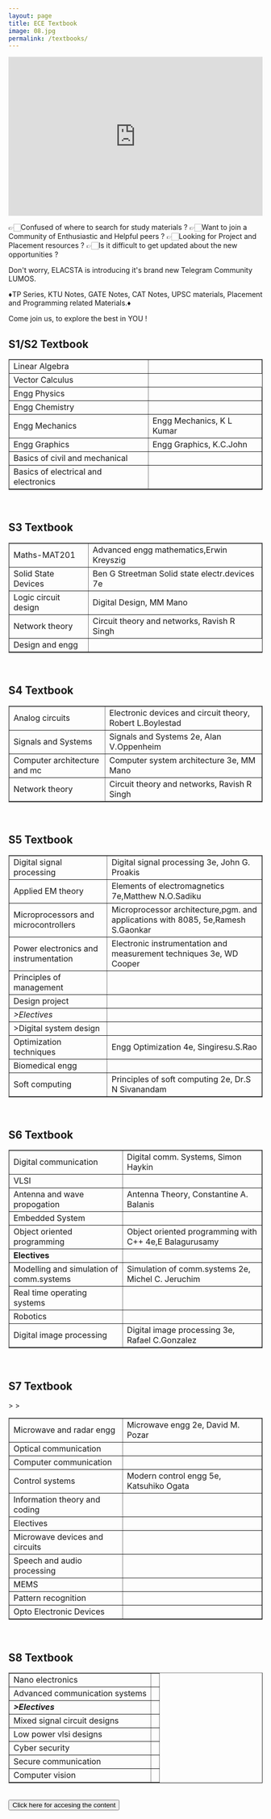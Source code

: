 ```yaml
---
layout: page
title: ECE Textbook
image: 08.jpg
permalink: /textbooks/
---
```


<iframe width="100%" height="315" src="https://www.youtube.com/embed/eZTZeFCK0ek" frameborder="0" allow="accelerometer; autoplay; clipboard-write; encrypted-media; gyroscope; picture-in-picture" allowfullscreen></iframe>

👉🏻Confused of where to search for study materials ? 
👉🏻Want to join a Community of Enthusiastic and Helpful peers ?
👉🏻Looking for Project and Placement resources ?
👉🏻Is it difficult to get updated about the new opportunities ?

Don't worry, ELACSTA is introducing it's brand new Telegram Community LUMOS. 

♦️TP Series, KTU Notes, GATE Notes, CAT Notes, UPSC materials, Placement and Programming related Materials.♦️

Come join us, to explore the best in YOU !

  ## S1/S2 Textbook
 
<table cellspacing="0" border="1">
        <tr>
            <td>Linear Algebra</td>
            <td></td>
        </tr>
        <tr>
            <td>Vector Calculus</td>
            <td</td>
        </tr>
        <tr>
            <td>Engg Physics</td>
            <td></td>
        </tr>
        <tr>
            <td>Engg Chemistry</td>
            <td></td>
        </tr>
        <tr>
            <td>Engg Mechanics</td>
            <td>Engg Mechanics, K L Kumar</td>
        </tr>
        <tr>
            <td>Engg Graphics</td>
            <td>Engg Graphics, K.C.John</td>
        </tr>
        <tr>
            <td>Basics of civil and mechanical</td>
            <td></td>
        </tr>
        <tr>
            <td>Basics of electrical and electronics</td>
            <td></td>
        </tr>
    </table>
</div>

<br>

  ## S3 Textbook

<div class="table-container" border="1">
  <table cellspacing="0" border="">
        <tr>
            <td>Maths-MAT201</td>
            <td>Advanced engg mathematics,Erwin Kreyszig</td>
        </tr>
        <tr>
            <td>Solid State Devices</td>
            <td>Ben G Streetman Solid state electr.devices 7e</td>
        </tr>
        <tr>
            <td>Logic circuit design</td>
            <td>Digital Design, MM Mano</td>
        </tr>
        <tr>
            <td>Network theory</td>
            <td>Circuit theory and networks, Ravish R Singh</td>
        </tr>
        <tr>
            <td>Design and engg</td>
            <td</td>
        </tr>
    </table>
</div>
<br>

  ## S4 Textbook

<div class="table-container" border="1">
<table cellspacing="0" border="1">
        <tr>
            <td  > Analog circuits </td>
            <td  > Electronic devices and circuit theory, Robert L.Boylestad </td>
        </tr>
        <tr>
            <td  > Signals and Systems </td>
            <td  > Signals and Systems 2e, Alan V.Oppenheim </td>
        </tr>
        <tr>
            <td  > Computer architecture and mc </td>
            <td  > Computer system architecture 3e, MM Mano </td>
        </tr>
        <tr>
            <td  > Network theory </td>
            <td  > Circuit theory and networks, Ravish R Singh </td>
        </tr>
    </table>
</div>

<br>

 ## S5 Textbook

<div class="table-container" border="1">
  <table cellspacing="0" border="1">
        <tr>
            <td  >Digital signal processing </td>
            <td  >Digital signal processing 3e, John G. Proakis </td>
        </tr>
        <tr>
            <td  >Applied EM theory </td>
            <td   >Elements of electromagnetics 7e,Matthew N.O.Sadiku </td>
        </tr>
        <tr>
            <td  >Microprocessors and microcontrollers </td>
            <td   >Microprocessor architecture,pgm. and applications with 8085, 5e,Ramesh S.Gaonkar  </td>
        </tr>
        <tr>
            <td  >Power electronics and instrumentation </td>
            <td  >Electronic instrumentation and measurement techniques 3e, WD Cooper </td>
        </tr>
        <tr>
            <td   >Principles of management </td>
            <td   ><br> </td>
        </tr>
        <tr>
            <td   >Design project </td>
            <td   ><br> </td>
        </tr>
        <tr>
            <td  > <i> >Electives </i> </td>
            <td   ><br> </td>
        </tr>
        <tr>
            <td  > >Digital system design </td>
            <td  > </td>
        </tr>
        <tr>
            <td >  Optimization techniques </td>
            <td > Engg Optimization 4e, Singiresu.S.Rao </td>
        </tr>
        <tr>
            <td>Biomedical engg </td>
            <td><br> </td>
        </tr>
        <tr>
            <td >Soft computing </td>
            <td>Principles of soft computing 2e, Dr.S N Sivanandam  </td>
        </tr>
    </table>
</div>
<br>

  ## S6 Textbook

<div class="table-container" border="1">
   <table cellspacing="0" border="1">
        <tr>
            <td  > Digital communication </td>
            <td  > Digital comm. Systems, Simon Haykin </td>
        </tr>
        <tr>
            <td  > VLSI </td>
            <td  > <br> </td>
        </tr>
        <tr>
            <td  > Antenna and wave propogation </td>
            <td  > Antenna Theory, Constantine A. Balanis </td>
        </tr>
        <tr>
            <td  > Embedded System </td>
            <td  > <br> </td>
        </tr>
        <tr>
            <td  > Object oriented programming  </td>
            <td  > Object oriented programming with C++ 4e,E Balagurusamy  </td>
        </tr>
        <tr>
            <td  ><b> Electives </b></td>
            <td  > <br> </td>
        </tr>
        <tr>
            <td  > Modelling and simulation of comm.systems </td>
            <td  > Simulation of comm.systems 2e, Michel C. Jeruchim  </td>
        </tr>
        <tr>
            <td  > Real time operating systems </td>
            <td  > <br> </td>
        </tr>
        <tr>
            <td  > Robotics </td>
            <td  > <br> </td>
        </tr>
        <tr>
            <td  > Digital image processing </td>
            <td  > Digital image processing 3e, Rafael C.Gonzalez </td>
        </tr>
    </table>
</div>
<br>

 ## S7 Textbook
<div class="table-container" border="1">
     <table cellspacing="0" border="1">
        <tr>
            <td > Microwave and radar engg </td>
            <td > Microwave engg 2e, David M. Pozar </td>
        </tr>
        <tr>
            <td > Optical communication </td>
            <td > </td>
        </tr>
        <tr>
            <td > Computer communication </td>
            <td > </td>
        </tr>
        <tr>
            <td > Control systems </td>
            <td > Modern control engg 5e, Katsuhiko Ogata </td>
        </tr>
        <tr>
            <td > Information theory and coding </td>
            <td > </td>
        </tr>
        <tr>
            <td >Electives</td>
            <td > </td>
        </tr>
        <tr>
            <td > Microwave devices and circuits </td>
            <td > </td>
        </tr>
        <tr>
            <td > Speech and audio processing </td>
            <td > </td>
        </tr>
        <tr>
            <td > MEMS </td>
            <td > </td>
        </tr>
        <tr>
            <td > Pattern recognition </td>
            <td ></td>
        </tr>
        <tr>
            <td > Opto Electronic Devices </td>
            <td > </td>
        </tr>
        >
        >
    </table>
</div>
<br>

 ## S8 Textbook

<div class="table-container" border="1">
<table cellspacing="0" border="1">
        <tr>
            <td  >Nano electronics </td>
            <td  ><br> </td>
        </tr>
        <tr>
            <td  >Advanced communication systems </td>
            <td  ><br> </td>
        </tr>
        <tr>
            <td ><b><i> >Electives </i></b></td>
            <td  ><br> </td>
        </tr>
        <tr>
            <td  >Mixed signal circuit designs </td>
            <td  ><br> </td>
        </tr>
        <tr>
            <td  >Low power vlsi designs </td>
            <td  ><br> </td>
        </tr>
        <tr>
            <td  >Cyber security </td>
            <td  ><br> </td>
        </tr>
        <tr>
            <td  >Secure communication </td>
            <td  ><br> </td>
        </tr>
        <tr>
            <td  >Computer vision </td>
            <td  ><br> </td>
        </tr>
    </table>
   
        
        
</div>

 <br>
<a  href="pranav.teambery.in"><button >Click here for accesing the content </button></a>
